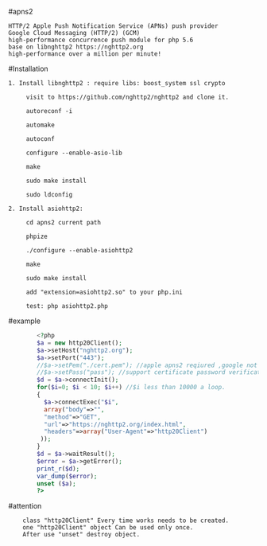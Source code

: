 
#apns2

	HTTP/2 Apple Push Notification Service (APNs) push provider  
	Google Cloud Messaging (HTTP/2) (GCM)
	high-performance concurrence push module for php 5.6 
	base on libnghttp2 https://nghttp2.org  
	high-performance over a million per minute!

#Installation

	1. Install libnghttp2 : require libs: boost_system ssl crypto

		 visit to https://github.com/nghttp2/nghttp2 and clone it.

		 autoreconf -i

		 automake

		 autoconf

		 configure --enable-asio-lib

		 make

		 sudo make install

		 sudo ldconfig

	2. Install asiohttp2:

		 cd apns2 current path

		 phpize

		 ./configure --enable-asiohttp2

		 make

		 sudo make install
	
		 add "extension=asiohttp2.so" to your php.ini

		 test: php asiohttp2.php 

			
#example
```php
		<?php
		$a = new http20Client(); 
		$a->setHost("nghttp2.org"); 
		$a->setPort("443");
		//$a->setPem("./cert.pem"); //apple apns2 reqiured ,google not reqiured
		//$a->setPass("pass"); //support certificate password verification for apple
		$d = $a->connectInit();
		for($i=0; $i < 10; $i++) //$i less than 10000 a loop.
		{
		  $a->connectExec("$i",
		  array("body"=>"",
		  "method"=>"GET",
		  "url"=>"https://nghttp2.org/index.html",
		  "headers"=>array("User-Agent"=>"http20Client")
		 ));
		}
		$d = $a->waitResult();
		$error = $a->getError();
		print_r($d); 
		var_dump($error);
		unset ($a);
		?>
```

#attention

		class "http20Client" Every time works needs to be created. 
		one "http20Client" object Can be used only once. 
		After use "unset" destroy object.
